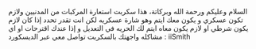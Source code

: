 السلام وعليكم ورحمة الله وبركاتة،
هذا سكربت استعارة المركبات من المدنيين ولازم تكون عسكري و يكون معك ايتم وهو شارة عسكريه لكن انت تقدر تحدد إذا كان لازم يكون شرطي او لازم يكون معاه ايتم لك الحريه في التعديل و إذا عندك اقترحات او اي مشاكله واجهتك بالسكربت تواصل معي عبر الديسكورد : iiSmith
